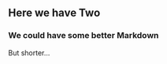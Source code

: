 ---
---
## Here we have Two

### We could have some better Markdown

<p class="indenta experiment-para">But shorter...</p>

